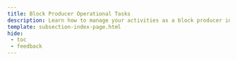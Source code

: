 ```yaml
---
title: Block Producer Operational Tasks
description: Learn how to manage your activities as a block producer in the Tanssi Network protocol, including managing your account, upgrading your node, and more.
template: subsection-index-page.html
hide: 
 - toc
 - feedback
---
```

